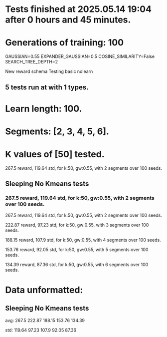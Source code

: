 # Tests finished at 2025.05.14 19:04 after 0 hours and 45 minutes.
# Generations of training: 100
GAUSSIAN=0.55
EXPANDER_GAUSSIAN=0.5
COSINE_SIMILARITY=False
SEARCH_TREE_DEPTH=2

New reward schema
Testing basic nolearn
## 5 tests run at with 1 types.
# Learn length: 100.
# Segments: [2, 3, 4, 5, 6].
# K values of [50] tested.

267.5 reward, 119.64 std, for k:50, gw:0.55, with 2 segments over 100 seeds.


## Sleeping No Kmeans tests
### 267.5 reward, 119.64 std, for k:50, gw:0.55, with 2 segments over 100 seeds.

267.5 reward, 119.64 std, for k:50, gw:0.55, with 2 segments over 100 seeds.

222.87 reward, 97.23 std, for k:50, gw:0.55, with 3 segments over 100 seeds.

188.15 reward, 107.9 std, for k:50, gw:0.55, with 4 segments over 100 seeds.

153.76 reward, 92.05 std, for k:50, gw:0.55, with 5 segments over 100 seeds.

134.39 reward, 87.36 std, for k:50, gw:0.55, with 6 segments over 100 seeds.


# Data unformatted:



## Sleeping No Kmeans tests
avg:
267.5
222.87
188.15
153.76
134.39

std:
119.64
97.23
107.9
92.05
87.36
